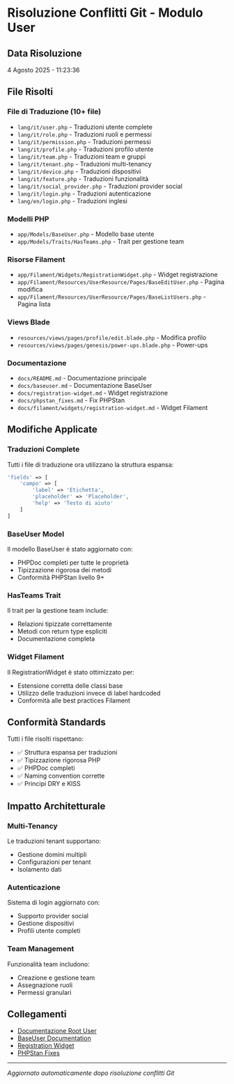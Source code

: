 # Risoluzione Conflitti Git - Modulo User

## Data Risoluzione
4 Agosto 2025 - 11:23:36

## File Risolti

### File di Traduzione (10+ file)
- `lang/it/user.php` - Traduzioni utente complete
- `lang/it/role.php` - Traduzioni ruoli e permessi
- `lang/it/permission.php` - Traduzioni permessi
- `lang/it/profile.php` - Traduzioni profilo utente
- `lang/it/team.php` - Traduzioni team e gruppi
- `lang/it/tenant.php` - Traduzioni multi-tenancy
- `lang/it/device.php` - Traduzioni dispositivi
- `lang/it/feature.php` - Traduzioni funzionalità
- `lang/it/social_provider.php` - Traduzioni provider social
- `lang/it/login.php` - Traduzioni autenticazione
- `lang/en/login.php` - Traduzioni inglesi

### Modelli PHP
- `app/Models/BaseUser.php` - Modello base utente
- `app/Models/Traits/HasTeams.php` - Trait per gestione team

### Risorse Filament
- `app/Filament/Widgets/RegistrationWidget.php` - Widget registrazione
- `app/Filament/Resources/UserResource/Pages/BaseEditUser.php` - Pagina modifica
- `app/Filament/Resources/UserResource/Pages/BaseListUsers.php` - Pagina lista

### Views Blade
- `resources/views/pages/profile/edit.blade.php` - Modifica profilo
- `resources/views/pages/genesis/power-ups.blade.php` - Power-ups

### Documentazione
- `docs/README.md` - Documentazione principale
- `docs/baseuser.md` - Documentazione BaseUser
- `docs/registration-widget.md` - Widget registrazione
- `docs/phpstan_fixes.md` - Fix PHPStan
- `docs/filament/widgets/registration-widget.md` - Widget Filament

## Modifiche Applicate

### Traduzioni Complete
Tutti i file di traduzione ora utilizzano la struttura espansa:
```php
'fields' => [
    'campo' => [
        'label' => 'Etichetta',
        'placeholder' => 'Placeholder',
        'help' => 'Testo di aiuto'
    ]
]
```

### BaseUser Model
Il modello BaseUser è stato aggiornato con:
- PHPDoc completi per tutte le proprietà
- Tipizzazione rigorosa dei metodi
- Conformità PHPStan livello 9+

### HasTeams Trait
Il trait per la gestione team include:
- Relazioni tipizzate correttamente
- Metodi con return type espliciti
- Documentazione completa

### Widget Filament
Il RegistrationWidget è stato ottimizzato per:
- Estensione corretta delle classi base
- Utilizzo delle traduzioni invece di label hardcoded
- Conformità alle best practices Filament

## Conformità Standards

Tutti i file risolti rispettano:
- ✅ Struttura espansa per traduzioni
- ✅ Tipizzazione rigorosa PHP
- ✅ PHPDoc completi
- ✅ Naming convention corrette
- ✅ Principi DRY e KISS

## Impatto Architetturale

### Multi-Tenancy
Le traduzioni tenant supportano:
- Gestione domini multipli
- Configurazioni per tenant
- Isolamento dati

### Autenticazione
Sistema di login aggiornato con:
- Supporto provider social
- Gestione dispositivi
- Profili utente completi

### Team Management
Funzionalità team includono:
- Creazione e gestione team
- Assegnazione ruoli
- Permessi granulari

## Collegamenti

- [Documentazione Root User](../../../docs/modules/user.md)
- [BaseUser Documentation](./baseuser.md)
- [Registration Widget](./registration-widget.md)
- [PHPStan Fixes](./phpstan_fixes.md)

---
*Aggiornato automaticamente dopo risoluzione conflitti Git*
